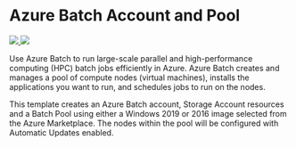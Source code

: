 # Azure Batch Account and Pool

<a href="https://portal.azure.com/#create/Microsoft.Template/uri/https%3A%2F%2Fraw.githubusercontent.com%2Fans-cloud%2Fazure_service_catalogue%2Fmaster%2Fbatch-account-with-pools%2FazureDeploy.json" target="_blank">
    <img src="http://azuredeploy.net/deploybutton.png"/>
</a>
<a href="http://armviz.io/#/?load=https%3A%2F%2Fraw.githubusercontent.com%2Fans-cloud%2Fazure_service_catalogue%2Fmaster%2Fbatch-account-with-pools%2FazureDeploy.json" target="_blank">
    <img src="http://armviz.io/visualizebutton.png"/>
</a>

Use Azure Batch to run large-scale parallel and high-performance computing (HPC) batch jobs efficiently in Azure. Azure Batch creates and manages a pool of compute nodes (virtual machines), installs the applications you want to run, and schedules jobs to run on the nodes.

This template creates an Azure Batch account, Storage Account resources and a Batch Pool using either a Windows 2019 or 2016 image selected from the Azure Marketplace. The nodes within the pool will be configured with Automatic Updates enabled.